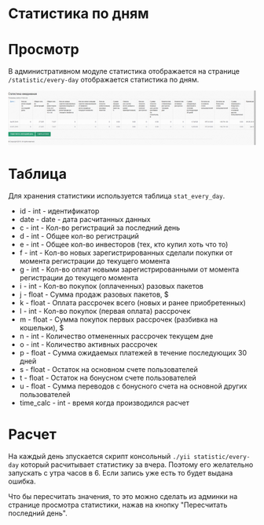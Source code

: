 Статистика по дням
==================

# Просмотр

В административном модуле статистика отображается на странице `/statistic/every-day`  отображается статистика по дням.

![статистика](images/route_statistic.every-day.png)

# Таблица

Для хранения статистики используется таблица `stat_every_day`.
- id - int - идентификатор
- date - date - дата расчитанных данных
- c - int - Кол-во регистраций за последний день
- d - int - Общее кол-во регистраций
- e - int - Общее кол-во инвесторов (тех, кто купил хоть что то)
- f - int - Кол-во новых зарегистрированных сделали покупки от момента регистрации до текущего момента
- g - int - Кол-во оплат новыми зарегистрированными от момента регистрации до текущего момента
- i - int - Кол-во покупок (оплаченных) разовых пакетов
- j - float - Сумма продаж разовых пакетов, $
- k - float - Оплата рассрочек всего (новых и ранее приобретенных)
- l - int - Кол-во покупок (первая оплата) рассрочек
- m - float - Сумма покупок первых рассрочек (разбивка на кошельки), $
- n - int - Количество отмененных рассрочек текущем дне
- o - int - Количество активных рассрочек
- p - float - Сумма ожидаемых платежей в течение последующих 30 дней
- s - float - Остаток на основном счете пользователей
- t - float - Остаток на бонусном счете пользователей
- u - float - Сумма переводов с бонусного счета на основной других пользователей
- time_calc - int - время когда производился расчет

# Расчет

На каждый день зпускается скрипт консольный `./yii statistic/every-day` который расчитывает статистику за вчера.
Поэтому его желательно запускать с утра часов в 6.
Если запись уже есть то будет выдана ошибка.

Что бы пересчитать значения, то это можно сделать из админки на странице просмотра статистики, нажав на кнопку "Пересчитать последний день".
